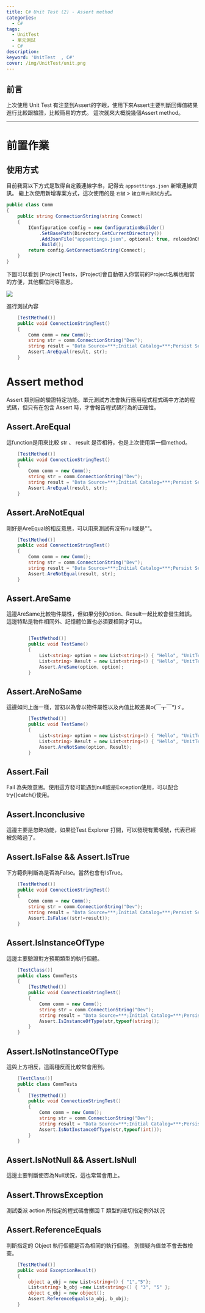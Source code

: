 ```yaml
---
title: C# Unit Test (2) - Assert method
categories: 
  - C#
tags: 
  - UnitTest
  - 單元測試
  - C#
description:
keyword: 'UnitTest  , C#'
cover: /img/UnitTest/unit.png
---
```


## 前言
上次使用 Unit Test 有注意到Assert的字眼，使用下來Assert主要判斷回傳值結果進行比較跟驗證，比較簡易的方式。
這次就來大概說幾個Assert method。

---

# 前置作業
## 使用方式
目前我寫以下方式是取得自定義連線字串，記得去 ```appsettings.json``` 新增連線資訊。
繼上次使用新增專案方式，這次使用的是 ```右鍵``` > ```建立單元測試```方式。
```cs
public class Comm
{
    public string ConnectionString(string Connect)
    {
        IConfiguration config = new ConfigurationBuilder()
            .SetBasePath(Directory.GetCurrentDirectory())
            .AddJsonFile("appsettings.json", optional: true, reloadOnChange: true)
            .Build();
        return config.GetConnectionString(Connect);
    }
}
```

下圖可以看到 [Project]Tests，[Project]會自動帶入你當前的Project名稱也相當的方便，其他欄位同等意思。

![](/img/UnitTest/Test09.jpg)

進行測試內容
```cs
    [TestMethod()]
    public void ConnectionStringTest()
    {
        Comm comm = new Comm();
        string str = comm.ConnectionString("Dev");
        string result = "Data Source=***;Initial Catalog=***;Persist Security Info=True;User ID=***;Password=***";
        Assert.AreEqual(result, str);
    }
```
# Assert method
Assert 類別目的驗證特定功能。單元測試方法會執行應用程式程式碼中方法的程式碼，但只有在包含 Assert 時，才會報告程式碼行為的正確性。

## Assert.AreEqual
這function是用來比較 str 、 result 是否相符，也是上次使用第一個method。
```cs
    [TestMethod()]
    public void ConnectionStringTest()
    {
        Comm comm = new Comm();
        string str = comm.ConnectionString("Dev");
        string result = "Data Source=***;Initial Catalog=***;Persist Security Info=True;User ID=***;Password=***";
        Assert.AreEqual(result, str);
    }
```

## Assert.AreNotEqual
剛好是AreEqual的相反意思，可以用來測試有沒有null或是""。
```cs
    [TestMethod()]
    public void ConnectionStringTest()
    {
        Comm comm = new Comm();
        string str = comm.ConnectionString("Dev");
        string result = "Data Source=***;Initial Catalog=***;Persist Security Info=True;User ID=***;Password=***";
        Assert.AreNotEqual(result, str);
    }
```

## Assert.AreSame
這邊AreSame比較物件屬性，但如果分別Option、Result一起比較會發生錯誤。
這邊特點是物件相同外、記憶體位置也必須要相同才可以。
```cs

        [TestMethod()]
        public void TestSame()
        {
            List<string> option = new List<string>() { "Hello", "UnitTest" };
            List<string> Result = new List<string>() { "Hello", "UnitTest" };
            Assert.AreSame(option, option);
        }
```

## Assert.AreNoSame
這邊如同上面一樣，當初以為會以物件屬性以及內值比較差異o(￣┰￣*)ゞ。
```cs
        [TestMethod()]
        public void TestSame()
        {
            List<string> option = new List<string>() { "Hello", "UnitTest" };
            List<string> Result = new List<string>() { "Hello", "UnitTest" };
            Assert.AreNotSame(option, Result);
        }
```

## Assert.Fail
Fail 為失敗意思。使用這方發可能遇到null或是Exception使用，可以配合try{}catch{}使用。


## Assert.Inconclusive
這邊主要是忽略功能，如果從Test Explorer 打開，可以發現有驚嘆號，代表已經被忽略過了。

## Assert.IsFalse && Assert.IsTrue
下方範例判斷為是否為False。當然也會有IsTrue。
```cs
    [TestMethod()]
    public void ConnectionStringTest()
    {
        Comm comm = new Comm();
        string str = comm.ConnectionString("Dev");
        string result = "Data Source=***;Initial Catalog=***;Persist Security Info=True;User ID=***;Password=***";
        Assert.IsFalse((str!=result));
    }
```

## Assert.IsInstanceOfType
這邊主要驗證對方預期類型的執行個體。
```cs
    [TestClass()]
    public class CommTests
    {
        [TestMethod()]
        public void ConnectionStringTest()
        {
            Comm comm = new Comm();
            string str = comm.ConnectionString("Dev");
            string result = "Data Source=***;Initial Catalog=***;Persist Security Info=True;User ID=***;Password=***";
            Assert.IsInstanceOfType(str,typeof(string));
        }
    }
```

## Assert.IsNotInstanceOfType
這與上方相反，這兩種反而比較常會用到。
```cs
    [TestClass()]
    public class CommTests
    {
        [TestMethod()]
        public void ConnectionStringTest()
        {
            Comm comm = new Comm();
            string str = comm.ConnectionString("Dev");
            string result = "Data Source=***;Initial Catalog=***;Persist Security Info=True;User ID=***;Password=***";
            Assert.IsNotInstanceOfType(str,typeof(int)));
        }
    }
```

## Assert.IsNotNull && Assert.IsNull
這邊主要判斷使否為Null狀況，這也常常會用上。


## Assert.ThrowsException
測試委派 action 所指定的程式碼會擲回 T 類型的確切指定例外狀況


## Assert.ReferenceEquals
判斷指定的 Object 執行個體是否為相同的執行個體。
別懷疑內值並不會去做檢查。
```cs
    [TestMethod()]
    public void ExceptionReuslt()
    {
        object a_obj = new List<string>() { "1","5"};
        List<string> b_obj =new List<string>() { "3", "5" };
        object c_obj = new object();
        Assert.ReferenceEquals(a_obj, b_obj);
    }
```


